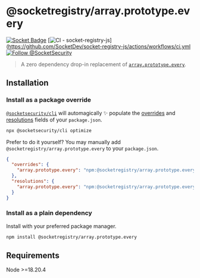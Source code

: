 # @socketregistry/array.prototype.every

[![Socket Badge](https://socket.dev/api/badge/npm/package/@socketregistry/array.prototype.every)](https://socket.dev/npm/package/@socketregistry/array.prototype.every)
[![CI - socket-registry-js](https://github.com/SocketDev/socket-registry-js/actions/workflows/ci.yml/badge.svg)](https://github.com/SocketDev/socket-registry-js/actions/workflows/ci.yml
[![Follow @SocketSecurity](https://img.shields.io/twitter/follow/SocketSecurity?style=social)](https://twitter.com/SocketSecurity)

> A zero dependency drop-in replacement of
> [`array.prototype.every`](https://www.npmjs.com/package/array.prototype.every).

## Installation

### Install as a package override

[`@socketsecurity/cli`](https://www.npmjs.com/package/@socketsecurity/cli) will
automagically :sparkles: populate the
[overrides](https://docs.npmjs.com/cli/v9/configuring-npm/package-json#overrides)
and [resolutions](https://yarnpkg.com/configuration/manifest#resolutions) fields
of your `package.json`.

```sh
npx @socketsecurity/cli optimize
```

Prefer to do it yourself? You may manually add
`@socketregistry/array.prototype.every` to your `package.json`.

```json
{
  "overrides": {
    "array.prototype.every": "npm:@socketregistry/array.prototype.every@^1"
  },
  "resolutions": {
    "array.prototype.every": "npm:@socketregistry/array.prototype.every@^1"
  }
}
```

### Install as a plain dependency

Install with your preferred package manager.

```sh
npm install @socketregistry/array.prototype.every
```

## Requirements

Node &gt;=18.20.4
